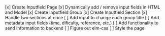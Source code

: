[x] Create Inputfield Page
[x] Dynamically add / remove input fields in HTML and Model
[x] Create Inputfield Group
[x] Create Inputfield Section
[x] Handle two sections at once
[ ] Add input to change each group title
[ ] Add metadata input fields (time, dificulty, reference, etc.)
[ ] Add functionality to send information to backend
[ ] Figure out elm-css
[ ] Style the page
